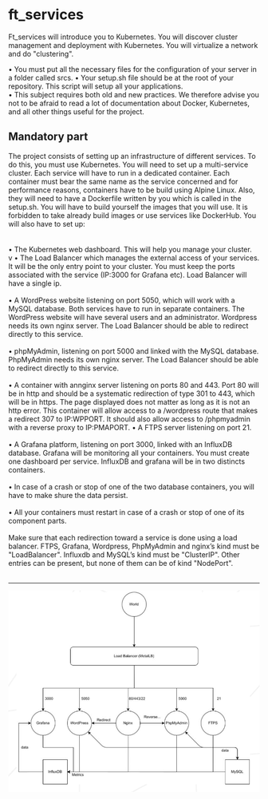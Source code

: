 # ft_services

Ft_services will introduce you to Kubernetes. You will discover cluster management and
deployment with Kubernetes. You will virtualize a network and do "clustering".

• You must put all the necessary files for the configuration of your server in a folder
called srcs.
• Your setup.sh file should be at the root of your repository. This script will setup
all your applications.<br/>
• This subject requires both old and new practices. We therefore advise you not to
be afraid to read a lot of documentation about Docker, Kubernetes, and all other
things useful for the project.


## Mandatory part
The project consists of setting up an infrastructure of different services. To do this, you
must use Kubernetes. You will need to set up a multi-service cluster.
Each service will have to run in a dedicated container.
Each container must bear the same name as the service concerned and for performance
reasons, containers have to be build using Alpine Linux.
Also, they will need to have a Dockerfile written by you which is called in the setup.sh.
You will have to build yourself the images that you will use. It is forbidden to take
already build images or use services like DockerHub.
You will also have to set up:<br/><br/><br/>
• The Kubernetes web dashboard. This will help you manage your cluster.<br/>v
• The Load Balancer which manages the external access of your services. It will be
the only entry point to your cluster. You must keep the ports associated with the
service (IP:3000 for Grafana etc). Load Balancer will have a single ip.<br/><br/>
• A WordPress website listening on port 5050, which will work with a MySQL database.
Both services have to run in separate containers. The WordPress website will have
several users and an administrator. Wordpress needs its own nginx server. The
Load Balancer should be able to redirect directly to this service.<br/><br/>
• phpMyAdmin, listening on port 5000 and linked with the MySQL database. PhpMyAdmin needs its own nginx server. The Load Balancer should be able to redirect
directly to this service.<br/><br/>
• A container with annginx server listening on ports 80 and 443. Port 80 will be in
http and should be a systematic redirection of type 301 to 443, which will be in
https.
The page displayed does not matter as long as it is not an http error.
This container will allow access to a /wordpress route that makes a redirect 307
to IP:WPPORT.
It should also allow access to /phpmyadmin with a reverse proxy to IP:PMAPORT.
• A FTPS server listening on port 21.<br/><br/>
• A Grafana platform, listening on port 3000, linked with an InfluxDB database.
Grafana will be monitoring all your containers. You must create one dashboard
per service. InfluxDB and grafana will be in two distincts containers.<br/><br/>
• In case of a crash or stop of one of the two database containers, you will have to
make shure the data persist.<br/><br/>
• All your containers must restart in case of a crash or stop of one of its component
parts.<br/><br/>
Make sure that each redirection toward a service is done using a load balancer. FTPS,
Grafana, Wordpress, PhpMyAdmin and nginx’s kind must be "LoadBalancer". Influxdb
and MySQL’s kind must be "ClusterIP". Other entries can be present, but none of them
can be of kind "NodePort".<br/><br/>

---

![alt text](https://github.com/javrodri42/ft_services/blob/master/srcs/readme.png)
